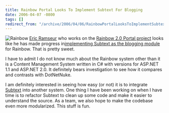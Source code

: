 ```yaml
---
title: Rainbow Portal Looks To Implement Subtext For Blogging
date: 2006-04-07 -0800
tags: []
redirect_from: "/archive/2006/04/06/RainbowPortalLooksToImplementSubtextForBlogging.aspx/"
---
```


![Rainbow](https://haacked.com/images/Rainbow.jpg) [Eric
Ramseur](http://eramseur.blogspot.com/ "asp.net 2.0 blog") who works on
the [Rainbow 2.0 Portal
project](http://community.rainbowportal.net/ "Rainbow 2.0 Community Site")
looks like he has made progress in[implementing Subtext as the blogging
module](http://community.rainbowportal.net/blogs/ramseurs_rainbow_portal_20_blog/archive/2006/04/07/11755.aspx "Ramseur Goes 2.0 on Subtext")
for Rainbow. That is pretty sweet.

I have to admit I do not know much about the Rainbow system other than
it is a Content Management System written in C\# with versions for
ASP.NET 1.1 and ASP.NET 2.0. It definitely bears investigation to see
how it compares and contrasts with DotNetNuke.

I am definitely interested in seeing how easy (or not) it is to
integrate [Subtext](http://subtextproject.com/ "Subtext Project Site")
into another system. One thing I have been working on when I have time
is to refactor Subtext to clean up some code and make it easier to
understand the source. As a team, we also hope to make the codebase even
more modularized. This stuff is fun.


